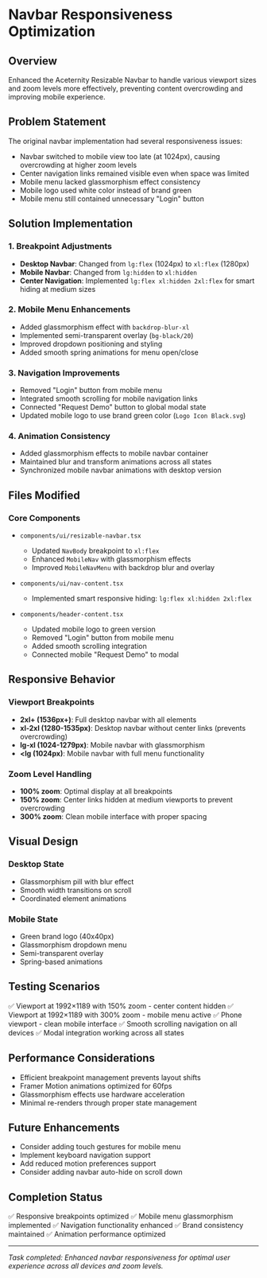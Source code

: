 # Navbar Responsiveness Optimization

## Overview
Enhanced the Aceternity Resizable Navbar to handle various viewport sizes and zoom levels more effectively, preventing content overcrowding and improving mobile experience.

## Problem Statement
The original navbar implementation had several responsiveness issues:
- Navbar switched to mobile view too late (at 1024px), causing overcrowding at higher zoom levels
- Center navigation links remained visible even when space was limited
- Mobile menu lacked glassmorphism effect consistency
- Mobile logo used white color instead of brand green
- Mobile menu still contained unnecessary "Login" button

## Solution Implementation

### 1. Breakpoint Adjustments
- **Desktop Navbar**: Changed from `lg:flex` (1024px) to `xl:flex` (1280px)
- **Mobile Navbar**: Changed from `lg:hidden` to `xl:hidden` 
- **Center Navigation**: Implemented `lg:flex xl:hidden 2xl:flex` for smart hiding at medium sizes

### 2. Mobile Menu Enhancements
- Added glassmorphism effect with `backdrop-blur-xl`
- Implemented semi-transparent overlay (`bg-black/20`)
- Improved dropdown positioning and styling
- Added smooth spring animations for menu open/close

### 3. Navigation Improvements
- Removed "Login" button from mobile menu
- Integrated smooth scrolling for mobile navigation links
- Connected "Request Demo" button to global modal state
- Updated mobile logo to use brand green color (`Logo Icon Black.svg`)

### 4. Animation Consistency
- Added glassmorphism effects to mobile navbar container
- Maintained blur and transform animations across all states
- Synchronized mobile navbar animations with desktop version

## Files Modified

### Core Components
- `components/ui/resizable-navbar.tsx`
  - Updated `NavBody` breakpoint to `xl:flex`
  - Enhanced `MobileNav` with glassmorphism effects
  - Improved `MobileNavMenu` with backdrop blur and overlay

- `components/ui/nav-content.tsx`
  - Implemented smart responsive hiding: `lg:flex xl:hidden 2xl:flex`

- `components/header-content.tsx`
  - Updated mobile logo to green version
  - Removed "Login" button from mobile menu
  - Added smooth scrolling integration
  - Connected mobile "Request Demo" to modal

## Responsive Behavior

### Viewport Breakpoints
- **2xl+ (1536px+)**: Full desktop navbar with all elements
- **xl-2xl (1280-1535px)**: Desktop navbar without center links (prevents overcrowding)
- **lg-xl (1024-1279px)**: Mobile navbar with glassmorphism
- **<lg (1024px)**: Mobile navbar with full menu functionality

### Zoom Level Handling
- **100% zoom**: Optimal display at all breakpoints
- **150% zoom**: Center links hidden at medium viewports to prevent overcrowding
- **300% zoom**: Clean mobile interface with proper spacing

## Visual Design

### Desktop State
- Glassmorphism pill with blur effect
- Smooth width transitions on scroll
- Coordinated element animations

### Mobile State
- Green brand logo (40x40px)
- Glassmorphism dropdown menu
- Semi-transparent overlay
- Spring-based animations

## Testing Scenarios
✅ Viewport at 1992×1189 with 150% zoom - center content hidden
✅ Viewport at 1992×1189 with 300% zoom - mobile menu active
✅ Phone viewport - clean mobile interface
✅ Smooth scrolling navigation on all devices
✅ Modal integration working across all states

## Performance Considerations
- Efficient breakpoint management prevents layout shifts
- Framer Motion animations optimized for 60fps
- Glassmorphism effects use hardware acceleration
- Minimal re-renders through proper state management

## Future Enhancements
- Consider adding touch gestures for mobile menu
- Implement keyboard navigation support
- Add reduced motion preferences support
- Consider adding navbar auto-hide on scroll down

## Completion Status
✅ Responsive breakpoints optimized
✅ Mobile menu glassmorphism implemented
✅ Navigation functionality enhanced
✅ Brand consistency maintained
✅ Animation performance optimized

---
*Task completed: Enhanced navbar responsiveness for optimal user experience across all devices and zoom levels.* 